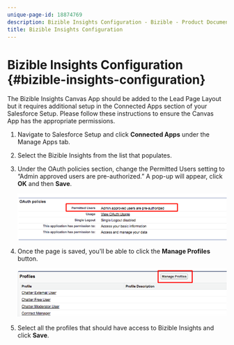 ```yaml
---
unique-page-id: 18874769
description: Bizible Insights Configuration - Bizible - Product Documentation
title: Bizible Insights Configuration
---
```


# Bizible Insights Configuration {#bizible-insights-configuration}

The Bizible Insights Canvas App should be added to the Lead Page Layout but it requires additional setup in the Connected Apps section of your Salesforce Setup. Please follow these instructions to ensure the Canvas App has the appropriate permissions.

1. Navigate to Salesforce Setup and click **Connected Apps** under the Manage Apps tab.
1. Select the Bizible Insights from the list that populates.
1. Under the OAuth policies section, change the Permitted Users setting to “Admin approved users are pre-authorized.” A pop-up will appear, click **OK** and then **Save**.

   ![](assets/1-1.png)

1. Once the page is saved, you'll be able to click the **Manage Profiles** button.

   ![](assets/2-1.png)

1. Select all the profiles that should have access to Bizible Insights and click **Save**.

